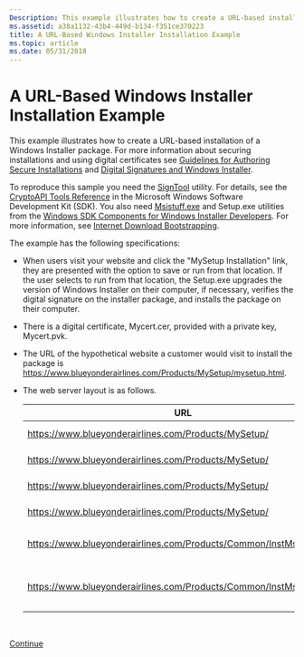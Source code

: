 ```yaml
---
Description: This example illustrates how to create a URL-based installation of a Windows Installer package.
ms.assetid: a38a1132-43b4-449d-b134-f351ce370223
title: A URL-Based Windows Installer Installation Example
ms.topic: article
ms.date: 05/31/2018
---
```


# A URL-Based Windows Installer Installation Example

This example illustrates how to create a URL-based installation of a Windows Installer package. For more information about securing installations and using digital certificates see [Guidelines for Authoring Secure Installations](guidelines-for-authoring-secure-installations.md) and [Digital Signatures and Windows Installer](digital-signatures-and-windows-installer.md).

To reproduce this sample you need the [SignTool](https://docs.microsoft.com/windows/desktop/SecCrypto/signtool) utility. For details, see the [CryptoAPI Tools Reference](https://docs.microsoft.com/windows/desktop/SecCrypto/cryptoapi-tools-reference) in the Microsoft Windows Software Development Kit (SDK). You also need [Msistuff.exe](msistuff-exe.md) and Setup.exe utilities from the [Windows SDK Components for Windows Installer Developers](platform-sdk-components-for-windows-installer-developers.md). For more information, see [Internet Download Bootstrapping](internet-download-bootstrapping.md).

The example has the following specifications:

-   When users visit your website and click the "MySetup Installation" link, they are presented with the option to save or run from that location. If the user selects to run from that location, the Setup.exe upgrades the version of Windows Installer on their computer, if necessary, verifies the digital signature on the installer package, and installs the package on their computer.
-   There is a digital certificate, Mycert.cer, provided with a private key, Mycert.pvk.
-   The URL of the hypothetical website a customer would visit to install the package is https://www.blueyonderairlines.com/Products/MySetup/mysetup.html.
-   The web server layout is as follows. 

    | URL                                                               | File        | Description                                    |
    |-------------------------------------------------------------------|-------------|------------------------------------------------|
    | https://www.blueyonderairlines.com/Products/MySetup/               | Setup.exe   | Setup.exe bootstrapper.                        |
    | https://www.blueyonderairlines.com/Products/MySetup/               | MySetup.msi | Installation package                           |
    | https://www.blueyonderairlines.com/Products/MySetup/               | Cab1.cab    | Source file cabinet \#1                        |
    | https://www.blueyonderairlines.com/Products/MySetup/               | Cab2.cab    | Source file cabinet \#2                        |
    | https://www.blueyonderairlines.com/Products/Common/InstMsi/Ansi    | Instmsi.exe | ANSI Windows Installer 2.0 redistributable.    |
    | https://www.blueyonderairlines.com/Products/Common/InstMsi/Unicode | Instmsi.exe | Unicode Windows Installer 2.0 redistributable. |

    

     

[Continue](configuring-the-setup-exe-resources.md)

 

 



